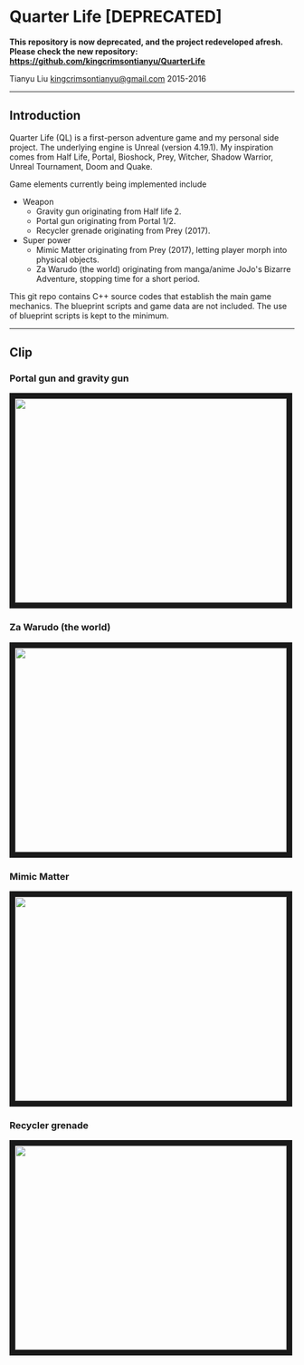 # Quarter Life [DEPRECATED]

**This repository is now deprecated, and the project redeveloped afresh. Please check the new repository: https://github.com/kingcrimsontianyu/QuarterLife**

Tianyu Liu
kingcrimsontianyu@gmail.com
2015-2016

------

## Introduction

Quarter Life (QL) is a first-person adventure game and my personal side project. The underlying engine is Unreal (version 4.19.1). My inspiration comes from Half Life, Portal, Bioshock, Prey, Witcher, Shadow Warrior, Unreal Tournament, Doom and Quake.

Game elements currently being implemented include
+ Weapon
    + Gravity gun originating from Half life 2.
    + Portal gun originating from Portal 1/2.
    + Recycler grenade originating from Prey (2017).
+ Super power
    + Mimic Matter originating from Prey (2017), letting player morph into physical objects.
    + Za Warudo (the world) originating from manga/anime JoJo's Bizarre Adventure, stopping time for a short period.

This git repo contains C++ source codes that establish the main game mechanics. The blueprint scripts and game data are not included. The use of blueprint scripts is kept to the minimum.

------

## Clip

### Portal gun and gravity gun
<a href="https://youtu.be/X8Xr5iMmvNs" target="_blank"><img src="http://i3.ytimg.com/vi/X8Xr5iMmvNs/hqdefault.jpg" width="480" height="360" border="10" /></a>

### Za Warudo (the world)
<a href="https://youtu.be/YGOb09HCl7g" target="_blank"><img src="http://i3.ytimg.com/vi/YGOb09HCl7g/hqdefault.jpg" width="480" height="360" border="10" /></a>

### Mimic Matter
<a href="https://youtu.be/0v4UvpMDbvk" target="_blank"><img src="http://i3.ytimg.com/vi/0v4UvpMDbvk/hqdefault.jpg" width="480" height="360" border="10" /></a>

### Recycler grenade
<a href="https://youtu.be/0mBwfg12eWo" target="_blank"><img src="http://i3.ytimg.com/vi/0mBwfg12eWo/hqdefault.jpg" width="480" height="360" border="10" /></a>

